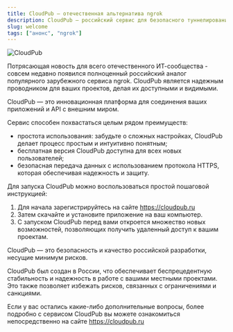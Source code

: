 ```yaml
---
title: CloudPub — отечественная альтернатива ngrok
description: CloudPub — российский сервис для безопасного туннелирования и удаленного доступа к локальным серверам. Идеальная альтернатива ngrok для разработчиков и компаний в России.
slug: welcome
tags: ["анонс", "ngrok"]
---
```


![CloudPub](/img/welcome.png#center)

Потрясающая новость для всего отечественного ИТ-сообщества - совсем недавно появился полноценный российский аналог популярного зарубежного сервиса ngrok. CloudPub является надежным проводником для ваших проектов, делая их доступными и видимыми.

<!-- truncate -->

CloudPub — это инновационная платформа для соединения ваших приложений и API с внешним миром.

Сервис способен похвастаться целым рядом преимуществ:

- простота использования: забудьте о сложных настройках, CloudPub делает процесс простым и интуитивно понятным;
- бесплатная версия CloudPub доступна для всех новых пользователей;
- безопасная передача данных с использованием протокола HTTPS, которая обеспечивая надежность и защиту.

Для запуска CloudPub можно воспользоваться простой пошаговой инструкцией:

1. Для начала зарегистрируйтесь на сайте https://cloudpub.ru
1. Затем скачайте и установите приложение на ваш компьютер.
1. С запуском CloudPub перед вами откроется множество новых возможностей, позволяющих получить удаленный доступ к вашим проектам.

CloudPub — это безопасность и качество российской разработки, несущие минимум рисков.

CloudPub был создан в России, что обеспечивает беспрецедентную стабильность и надежность в работе с вашими местными проектами. Это также позволяет избежать рисков, связанных с ограничениями и санкциями.

Если у вас остались какие-либо дополнительные вопросы, более подробно с сервисом CloudPub вы можете ознакомиться непосредственно на сайте https://cloudpub.ru
